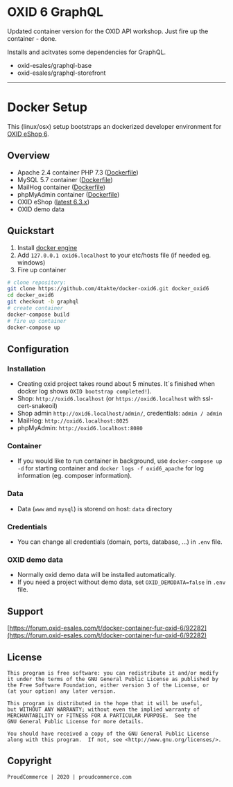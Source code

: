 # OXID 6  GraphQL 

Updated container version for the OXID API workshop. Just fire up the container - done.

Installs and acitvates some dependencies for GraphQL.
- oxid-esales/graphql-base
- oxid-esales/graphql-storefront
-----
# Docker Setup

This (linux/osx) setup bootstraps an dockerized developer environment for [OXID eShop 6](https://github.com/OXID-eSales/oxideshop_ce).

## Overview

- Apache 2.4 container PHP 7.3 ([Dockerfile](container/apache_php7/Dockerfile))
- MySQL 5.7 container ([Dockerfile](https://github.com/docker-library/mysql/blob/883703dfb30d9c197e0059a669c4bb64d55f6e0d/5.7/Dockerfile))
- MailHog container ([Dockerfile](https://github.com/mailhog/MailHog/blob/master/Dockerfile))
- phpMyAdmin container ([Dockerfile](https://hub.docker.com/r/phpmyadmin/phpmyadmin/~/dockerfile/))
- OXID eShop ([latest 6.3.x](https://github.com/OXID-eSales/oxideshop_metapackage_ce/blob/b-6.2/composer.json))
- OXID demo data

## Quickstart
1. Install [docker engine](https://docs.docker.com/engine/installation/)
2. Add `127.0.0.1 oxid6.localhost` to your etc/hosts file (if needed eg. windows)
3. Fire up container
```bash
# clone repository:
git clone https://github.com/4takte/docker-oxid6.git docker_oxid6
cd docker_oxid6
git checkout -b graphql
# create container
docker-compose build
# fire up container
docker-compose up
```
## Configuration

### Installation
- Creating oxid project takes round about 5 minutes. It´s finished when docker log shows `OXID bootstrap completed!`).
- Shop: `http://oxid6.localhost` (or `https://oxid6.localhost` with ssl-cert-snakeoil)
- Shop admin `http://oxid6.localhost/admin/`, credentials: `admin / admin`
- MailHog: `http://oxid6.localhost:8025`
- phpMyAdmin: `http://oxid6.localhost:8080`

### Container
- If you would like to run container in background, use `docker-compose up -d` for starting container and `docker logs -f oxid6_apache` for log information (eg. composer information).

### Data
- Data (`www` and `mysql`) is storend on host: `data` directory

### Credentials
- You can change all credentials (domain, ports, database, ...) in `.env` file.

### OXID demo data
- Normally oxid demo data will be installed automatically.
- If you need a project without demo data, set `OXID_DEMODATA=false` in `.env` file.

## Support

[https://forum.oxid-esales.com/t/docker-container-fur-oxid-6/92282](https://forum.oxid-esales.com/t/docker-container-fur-oxid-6/92282)

## License

    This program is free software: you can redistribute it and/or modify
    it under the terms of the GNU General Public License as published by
    the Free Software Foundation, either version 3 of the License, or
    (at your option) any later version.

    This program is distributed in the hope that it will be useful,
    but WITHOUT ANY WARRANTY; without even the implied warranty of
    MERCHANTABILITY or FITNESS FOR A PARTICULAR PURPOSE.  See the
    GNU General Public License for more details.

    You should have received a copy of the GNU General Public License
    along with this program.  If not, see <http://www.gnu.org/licenses/>.
    

## Copyright

	ProudCommerce | 2020 | proudcommerce.com
